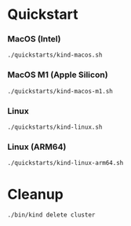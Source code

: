 # Quickstart

### MacOS (Intel)
```shell
./quickstarts/kind-macos.sh
```
### MacOS M1 (Apple Silicon)
```shell
./quickstarts/kind-macos-m1.sh
```

### Linux 
```shell
./quickstarts/kind-linux.sh
```

### Linux (ARM64)
```shell
./quickstarts/kind-linux-arm64.sh
```

# Cleanup

```shell
./bin/kind delete cluster
```